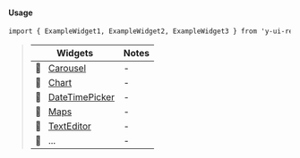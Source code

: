 #### Usage

```markdown
import { ExampleWidget1, ExampleWidget2, ExampleWidget3 } from 'y-ui-react/dist/widgets';
```

> | Widgets                                              | Notes |
> | ---------------------------------------------------- | ----- |
> | 🔳 &nbsp; [Carousel](#/Widgets/Carousel)             | -     |
> | 🔳 &nbsp; [Chart](#/Widgets/Chart)                   | -     |
> | 🔳 &nbsp; [DateTimePicker](#/Widgets/DateTimePicker) | -     |
> | 🔳 &nbsp; [Maps](#/Widgets/Maps)                     | -     |
> | 🔳 &nbsp; [TextEditor](#/Widgets/TextEditor)         | -     |
> | 🔳 &nbsp; ...                                        | -     |
